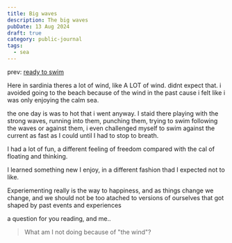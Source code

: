 ```yaml
---
title: Big waves
description: The big waves
pubDate: 13 Aug 2024
draft: true
category: public-journal
tags:
  - sea
---
```


prev:
[ready to swim](/notes/ready-to-swim) 

Here in sardinia theres a lot of wind, like A LOT of wind. didnt expect that.
i avoided going to the beach because of the wind in the past cause i felt like i was only enjoying the calm sea.

the one day is was to hot that i went anyway.
I staid there playing with the strong waves, running into them, punching them, trying to swim following the waves or against them, i even challenged myself to swim against the current as fast as I could until I had to stop to breath.

I had a lot of fun, a different feeling of freedom compared with the cal of floating and thinking.

I learned something new I enjoy, in a different fashion thad I expected not to like.

Experiementing really is the way to happiness, and as things change we change, and we should not be too atached to versions of ourselves that got shaped by past events and experiences

a question for you reading, and me..

> What am I not doing because of "the wind"?